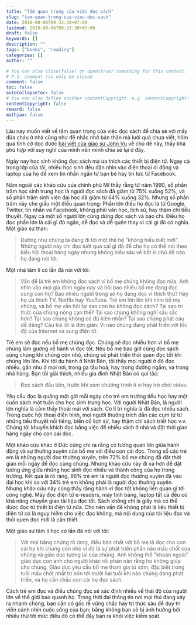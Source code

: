 ```yaml
---
title: "Tầm quan trọng của việc đọc sách"
slug: "tam-quan-trong-cua-viec-doc-sach"
date: 2018-08-06T09:33:30+07:00
lastmod: 2019-08-06T09:33:30+07:00
draft: false
keywords: []
description: ""
tags: ["books", "reading"]
categories: []
author: ""

# You can also close(false) or open(true) something for this content.
# P.S. comment can only be closed
comment: false
toc: false
autoCollapseToc: false
# You can also define another contentCopyright. e.g. contentCopyright: "This is another copyright."
contentCopyright: false
reward: false
mathjax: false
---
```


Lâu nay muốn viết về tầm quan trọng của việc đọc sách để chia sẻ với mấy đứa cháu ở nhà cũng như để nhắc nhở bản thân mà lười quá chưa viết, hôm qua tình cờ đọc được [bài viết của giáo sư John Vu](http://science-technology.vn/?p=5565) về chủ đề này, thấy khá phù hợp với suy nghĩ của mình nên mình chia sẻ lại ở đây.

<!--more-->

Ngày nay học sinh không đọc sách mà ưa thích các thiết bị điện tử.  Ngay cả trong lớp của tôi, nhiều học sinh đều đặn nhìn vào điện thoại di  động và laptop của họ để xem tin nhắn ngắn từ bạn bè hay tin tức từ  Facebook.

Năm ngoái các khảo cứu của chính phủ Mĩ thấy rằng từ năm 1990, số  phần trăm học sinh trung học là người đọc sách đã giảm từ 75% xuống 52%,  và số phần trăm sinh viên đại học đã giảm từ 64% xuống 32%.  Nhưng số  phần trăm này che giấu một điều quan trọng: Phần lớn điều họ đọc là từ  Google, Twitter, tin nhắn và Facebook, không phải văn học, lịch sử, hay  thậm chí tiểu thuyết. Ngay cả một số người lớn cũng dừng đọc sách và báo  chí. Điều họ đọc phần lớn là cái gì đó ngắn, dễ đọc và dễ quên thay vì cái gì đó có nghĩa. Một giáo sư than:

> Dường như chúng ta đang đi tới  một thế hệ "không hiểu biết mới". Những người này chỉ đọc lướt qua cái  gì đó để cho họ có thể nói theo kiểu hội thoại hàng ngày nhưng không  hiểu sâu về bất kì chủ đề nào họ đang nói tới.

Một nhà tâm lí có lần đã nói với tôi:

> Vấn đề là trẻ em không đọc  sách vì bố mẹ chúng không đọc nữa. Anh nhìn vào mọi gia đình ngày nay và  hỏi bao nhiêu bố mẹ đang đọc cùng con họ? Bao nhiêu người trong số họ  đang đọc vì thích thú? Hay họ ưa thích TV, Netflix hay YouTube. Trẻ em  lớn lên khi nhìn bố mẹ chúng, và bố mẹ vẫn hỏi tại sao con họ không đọc  sách? Tại sao tri thức của chúng nông cạn thế? Tại sao chúng không nghĩ  sâu sắc hơn? Tại sao chúng không có đủ kiên nhẫn? Tại sao chúng phát cáu  dễ dàng? Câu trả lời là đơn giản: Vì não chúng đang phát triển với tốc  độ của Internet và xung điện tử.

Trẻ em sẽ đọc nếu bố mẹ chúng đọc. Chúng sẽ đọc nhiều hơn vì bố mẹ  chúng làm gương về hành vi đọc tốt. Nếu bố mẹ bao giờ cũng đọc sách cùng  chúng khi chúng còn nhỏ, chúng sẽ phát triển thói quen đọc tốt khi  chúng lớn lên. Khi tôi du hành ở Nhật Bản, tôi thấy mọi người ở đó đọc  nhiều, gần như ở mọi nơi, trong ga tầu hoả, hay trong đường ngầm, và  trong nhà hàng. Bạn tôi giải thích, nhiều gia đình Nhật Bản có qui tắc:

> Đọc sách đầu tiên, trước khi xem chương trình ti vi hay trò chơi  video.

Yêu cầu đọc là quãng một giờ mỗi ngày cho trẻ em trường tiểu học  hay một cuốn sách một tuần cho học sinh trung học. Với người Nhật Bản, là người lớn nghĩa là cảm thấy thoải mái với sách. Có lí trí nghĩa là đã  đọc nhiều sách. Trong cuộc hội thoại điển hình, mọi người thường trích  dẫn các cụm từ từ những tiểu thuyết nổi tiếng, biến cố lịch sử, hay thậm  chí sách triết học v.v. Chúng tôi khuyến khích đọc bằng việc để nhiều  sách ở nhà và đặt thời gian hàng ngày cho con cái đọc.

Một khảo cứu khác ở Đức cũng chỉ ra rằng có tương quan lớn giữa hành  động và sự thường xuyên của bố mẹ với điều con cái đọc. Trong số các trẻ  em là những người đọc thường xuyên, trên 72% bố mẹ chúng đã đặt thời  gian mỗi ngày để đọc cùng chúng. Nhưng khảo cứu này đi xa hơn để đặt  tương ứng giữa những học sinh đọc nhiều và thành công của họ trong  trường. Kết quả là rõ ràng, 86% trẻ em là người đọc thường xuyên đã vào  đại học khi so với 34% trẻ em không phải là người đọc thường xuyên.  Nhưng khảo cứu này cũng thấy rằng hành vi đọc tốt không liên quan gì tới  công nghệ. Máy đọc điện tử e-readers, máy tính bảng, laptop tất cả đều  có khả năng chuyển giao tài liệu đọc tốt. Sách không chỉ là giấy mà có  thể được đọc từ thiết bị điện tử nữa. Cho nên vấn đề không phải là liệu  thiết bị điện tử có là nguy hiểm cho việc đọc không, mà nội dung của tài  liệu đọc và thói quen đọc mới là cần thiết.

Một giáo sư tâm lí học có lần đã nói với tôi:

> Với mọi bằng chứng rõ  ràng, điều bản chất với bố mẹ là đọc cho con cái họ khi chúng còn nhỏ vì  đó là sự phát triển phần não mấu chốt của chúng và giáo dục tương lai  của chúng. Anh không thể "khoán ngoài" giáo dục con anh cho người khác  rồi phàn nàn rằng họ không giúp cho chúng. Giáo dục yêu cầu bố mẹ tham  gia từ sớm, đặc biệt trong tuổi mấu chốt nhất từ bốn tới mười hai tuổi  khi não chúng đang phát triển, và họ cần chắc con cái họ đọc sách.

Cách trẻ em đọc và điều chúng đọc sẽ xác định nhiều về thái độ của  người lớn về thế giới bao quanh họ. Trong thời đại thông tin nơi mọi thứ  đang xảy ra nhanh chóng, bạn cần có gốc rễ vững chắc hay tri thức sâu  để duy trì viễn cảnh nhìn cuộc sống của bạn; bằng không bạn sẽ bị ảnh  hưởng bởi nhiều thứ tới mức điều đó có thể đẩy bạn ra khỏi việc kiểm  soát.
